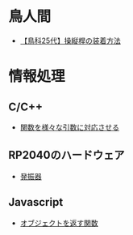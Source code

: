# 鳥人間

- [【鳥科25代】操縦桿の装着方法](contents/torica/joystick_installation.md)

# 情報処理

## C/C++
- [関数を様々な引数に対応させる](contents/c_cpp/argument_omission.md)

## RP2040のハードウェア
- [発振器](contents/rp2040/oscillator.md)

## Javascript
- [オブジェクトを返す関数](contents/javascript/return_object.md)
